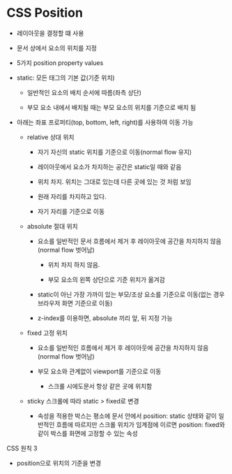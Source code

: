 # CSS Position

- 레이아웃을 결정할 떄 사용

- 문서 상에서 요소의 위치를 지정

- 5가지 position property values

- static: 모든 태그의 기본 값(기준 위치)

    - 일반적인 요소의 배치 순서에 따름(좌측 상단)

    - 부모 요소 내에서 배치될 때는 부모 요소의 위치를 기준으로 배치 됨

- 아래는 좌표 프로퍼티(top, bottom, left, right)를 사용하여 이동 가능

    - relative 상대 위치

        - 자기 자신의 static 위치를 기준으로 이동(normal flow 유지)

        - 레이아웃에서 요소가 차지하는 공간은 static일 때와 같음

        - 위치 차지. 위치는 그대로 있는데 다른 곳에 있는 것 처럼 보임

        - 원래 자리를 차지하고 있다.

        - 자기 자리를 기준으로 이동

    - absolute 절대 위치

        - 요소를 일반적인 문서 흐름에서 제거 후 레이아웃에 공간을 차지하지 않음(normal flow 벗어남)

            - 위치 차지 하지 않음.

            - 부모 요소의 왼쪽 상단으로 기준 위치가 옮겨감

        - static이 아닌 가장 가까이 있는 부모/조상 요소를 기준으로 이동(없는 경우 브라우저 화면 기준으로 이동)

        - z-index를 이용하면, absolute 끼리 앞, 뒤 지정 가능

    - fixed 고정 위치

        - 요소를 일반적인  흐름에서 제거 후 레이아웃에 공간을 차지하지 않음(normal flow 벗어남)
        
        - 부모 요소와 관계없이 viewport를 기준으로 이동

            - 스크롤 시에도문서 항상 같은 곳에 위치함

    - sticky 스크롤에 따라 static > fixed로 변경

        - 속성을 적용한 박스는 평소에 문서 안에서 position: static 상태와 같이 일반적인 흐름에 따르지만 스크롤 위치가 임계점에 이르면 position: fixed와 같이 박스를 화면에 고정할 수 있는 속성 

CSS 원칙 3

- position으로 위치의 기준을 변경